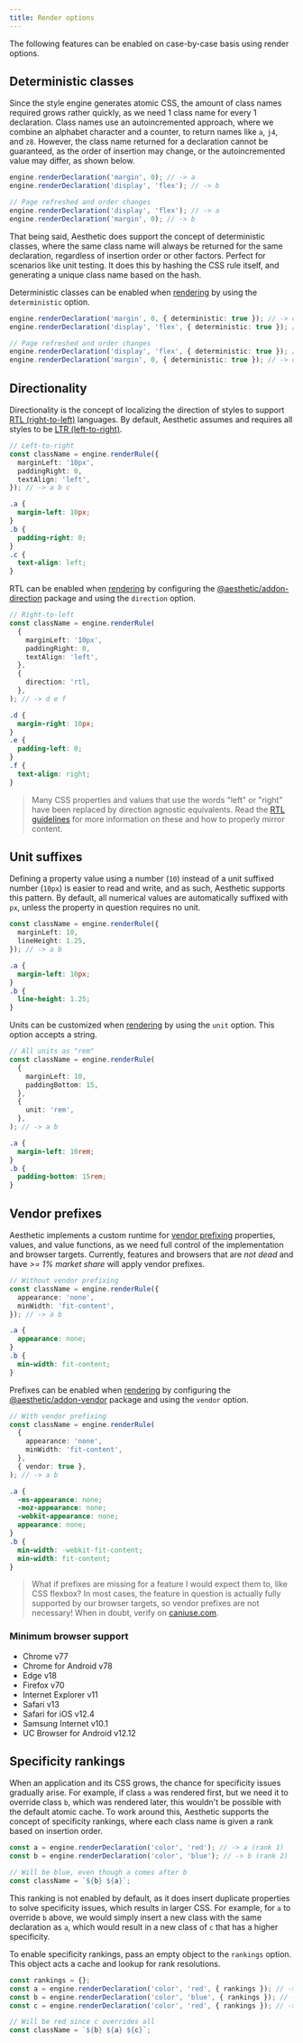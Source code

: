 ```yaml
---
title: Render options
---
```


The following features can be enabled on case-by-case basis using render options.

## Deterministic classes

Since the style engine generates atomic CSS, the amount of class names required grows rather
quickly, as we need 1 class name for every 1 declaration. Class names use an autoincremented
approach, where we combine an alphabet character and a counter, to return names like `a`, `j4`, and
`z8`. However, the class name returned for a declaration cannot be guaranteed, as the order of
insertion may change, or the autoincremented value may differ, as shown below.

```ts
engine.renderDeclaration('margin', 0); // -> a
engine.renderDeclaration('display', 'flex'); // -> b

// Page refreshed and order changes
engine.renderDeclaration('display', 'flex'); // -> a
engine.renderDeclaration('margin', 0); // -> b
```

That being said, Aesthetic does support the concept of deterministic classes, where the same class
name will always be returned for the same declaration, regardless of insertion order or other
factors. Perfect for scenarios like unit testing. It does this by hashing the CSS rule itself, and
generating a unique class name based on the hash.

Deterministic classes can be enabled when [rendering](./api.md) by using the `deterministic` option.

```ts
engine.renderDeclaration('margin', 0, { deterministic: true }); // -> c1cpw2zw
engine.renderDeclaration('display', 'flex', { deterministic: true }); // -> cu4ygwf

// Page refreshed and order changes
engine.renderDeclaration('display', 'flex', { deterministic: true }); // -> cu4ygwf
engine.renderDeclaration('margin', 0, { deterministic: true }); // -> c1cpw2zw
```

## Directionality

Directionality is the concept of localizing the direction of styles to support
[RTL (right-to-left)](https://developer.mozilla.org/en-US/docs/Glossary/rtl) languages. By default,
Aesthetic assumes and requires all styles to be
[LTR (left-to-right)](https://developer.mozilla.org/en-US/docs/Glossary/LTR).

```ts
// Left-to-right
const className = engine.renderRule({
  marginLeft: '10px',
  paddingRight: 0,
  textAlign: 'left',
}); // -> a b c
```

```css
.a {
  margin-left: 10px;
}
.b {
  padding-right: 0;
}
.c {
  text-align: left;
}
```

RTL can be enabled when [rendering](./api.md) by configuring the
[@aesthetic/addon-direction](https://www.npmjs.com/package/@aesthetic/addon-direction) package and
using the `direction` option.

```ts
// Right-to-left
const className = engine.renderRule(
  {
    marginLeft: '10px',
    paddingRight: 0,
    textAlign: 'left',
  },
  {
    direction: 'rtl,
  },
); // -> d e f
```

```css
.d {
  margin-right: 10px;
}
.e {
  padding-left: 0;
}
.f {
  text-align: right;
}
```

> Many CSS properties and values that use the words "left" or "right" have been replaced by
> direction agnostic equivalents. Read the
> [RTL guidelines](https://developer.mozilla.org/en-US/docs/Mozilla/Developer_guide/RTL_Guidelines)
> for more information on these and how to properly mirror content.

## Unit suffixes

Defining a property value using a number (`10`) instead of a unit suffixed number (`10px`) is easier
to read and write, and as such, Aesthetic supports this pattern. By default, all numerical values
are automatically suffixed with `px`, unless the property in question requires no unit.

```ts
const className = engine.renderRule({
  marginLeft: 10,
  lineHeight: 1.25,
}); // -> a b
```

```css
.a {
  margin-left: 10px;
}
.b {
  line-height: 1.25;
}
```

Units can be customized when [rendering](./api.md) by using the `unit` option. This option accepts a
string.

```ts
// All units as "rem"
const className = engine.renderRule(
  {
    marginLeft: 10,
    paddingBottom: 15,
  },
  {
    unit: 'rem',
  },
); // -> a b
```

```css
.a {
  margin-left: 10rem;
}
.b {
  padding-bottom: 15rem;
}
```

## Vendor prefixes

Aesthetic implements a custom runtime for
[vendor prefixing](https://developer.mozilla.org/en-US/docs/Glossary/Vendor_Prefix) properties,
values, and value functions, as we need full control of the implementation and browser targets.
Currently, features and browsers that are _not dead_ and have _>= 1% market share_ will apply vendor
prefixes.

```ts
// Without vendor prefixing
const className = engine.renderRule({
  appearance: 'none',
  minWidth: 'fit-content',
}); // -> a b
```

```css
.a {
  appearance: none;
}
.b {
  min-width: fit-content;
}
```

Prefixes can be enabled when [rendering](./api.md) by configuring the
[@aesthetic/addon-vendor](https://www.npmjs.com/package/@aesthetic/addon-vendor) package and using
the `vendor` option.

```ts
// With vendor prefixing
const className = engine.renderRule(
  {
    appearance: 'none',
    minWidth: 'fit-content',
  },
  { vendor: true },
); // -> a b
```

```css
.a {
  -ms-appearance: none;
  -moz-appearance: none;
  -webkit-appearance: none;
  appearance: none;
}
.b {
  min-width: -webkit-fit-content;
  min-width: fit-content;
}
```

> What if prefixes are missing for a feature I would expect them to, like CSS flexbox? In most
> cases, the feature in question is actually fully supported by our browser targets, so vendor
> prefixes are not necessary! When in doubt, verify on
> [caniuse.com](https://caniuse.com/#search=flexbox).

### Minimum browser support

- Chrome v77
- Chrome for Android v78
- Edge v18
- Firefox v70
- Internet Explorer v11
- Safari v13
- Safari for iOS v12.4
- Samsung Internet v10.1
- UC Browser for Android v12.12

## Specificity rankings

When an application and its CSS grows, the chance for specificity issues gradually arise. For
example, if class `a` was rendered first, but we need it to override class `b`, which was rendered
later, this wouldn't be possible with the default atomic cache. To work around this, Aesthetic
supports the concept of specificity rankings, where each class name is given a rank based on
insertion order.

```ts
const a = engine.renderDeclaration('color', 'red'); // -> a (rank 1)
const b = engine.renderDeclaration('color', 'blue'); // -> b (rank 2)

// Will be blue, even though a comes after b
const className = `${b} ${a}`;
```

This ranking is not enabled by default, as it does insert duplicate properties to solve specificity
issues, which results in larger CSS. For example, for `a` to override `b` above, we would simply
insert a new class with the same declaration as `a`, which would result in a new class of `c` that
has a higher specificity.

To enable specificity rankings, pass an empty object to the `rankings` option. This object acts a
cache and lookup for rank resolutions.

```ts
const rankings = {};
const a = engine.renderDeclaration('color', 'red', { rankings }); // -> a (rank 1)
const b = engine.renderDeclaration('color', 'blue', { rankings }); // -> b (rank 2)
const c = engine.renderDeclaration('color', 'red', { rankings }); // -> c (rank 3)

// Will be red since c overrides all
const className = `${b} ${a} ${c}`;
```
